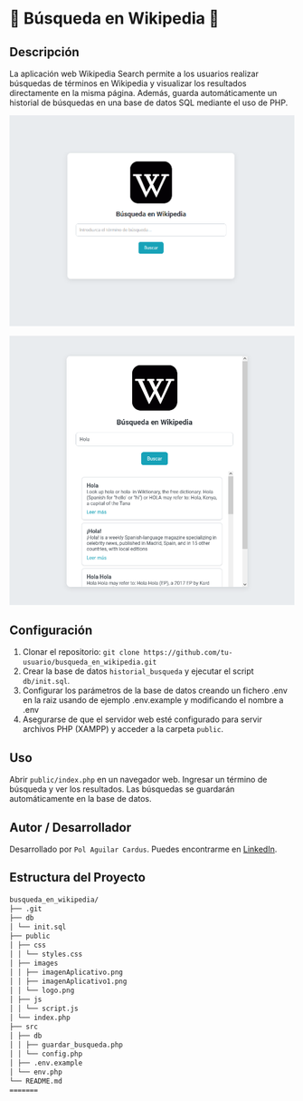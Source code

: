 # 📖 Búsqueda en Wikipedia 📖

## Descripción

La aplicación web Wikipedia Search permite a los usuarios realizar búsquedas de términos en Wikipedia y visualizar los resultados directamente en la misma página. Además, guarda automáticamente un historial de búsquedas en una base de datos SQL mediante el uso de PHP.


![Captura de pantalla](public/images/imagenAplicativo.png)

![Captura de pantalla](public/images/imagenAplicativo1.png)


## Configuración

1. Clonar el repositorio: `git clone https://github.com/tu-usuario/busqueda_en_wikipedia.git`
2. Crear la base de datos `historial_busqueda` y ejecutar el script `db/init.sql`.
3. Configurar los parámetros de la base de datos creando un fichero .env en la raiz usando de ejemplo .env.example y modificando el nombre a .env
4. Asegurarse de que el servidor web esté configurado para servir archivos PHP (XAMPP) y acceder a la carpeta `public`.

## Uso

Abrir `public/index.php` en un navegador web. Ingresar un término de búsqueda y ver los resultados. Las búsquedas se guardarán automáticamente en la base de datos.

## Autor / Desarrollador

Desarrollado por `Pol Aguilar Cardus`. Puedes encontrarme en [LinkedIn](https://www.linkedin.com/in/pol-aguilar-cardús-2930388b).

## Estructura del Proyecto

```plaintext
busqueda_en_wikipedia/
├── .git
├── db
│ └── init.sql
├── public
│ ├── css
│ │ └── styles.css
│ ├── images
│ │ ├── imagenAplicativo.png
│ │ ├── imagenAplicativo1.png
│ │ └── logo.png
│ ├── js
│ │ └── script.js
│ └── index.php
├── src
│ ├── db
│ │ ├── guardar_busqueda.php
│ │ └── config.php
│ ├── .env.example
│ └── env.php
└── README.md
=======
